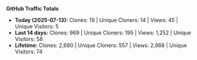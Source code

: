 
**GitHub Traffic Totals**

- **Today (2025-07-13):** Clones: 19 | Unique Cloners: 14 | Views: 45 | Unique Visitors: 5
- **Last 14 days:** Clones: 969 | Unique Cloners: 195 | Views: 1,252 | Unique Visitors: 58
- **Lifetime:** Clones: 2,680 | Unique Cloners: 557 | Views: 2,668 | Unique Visitors: 74
